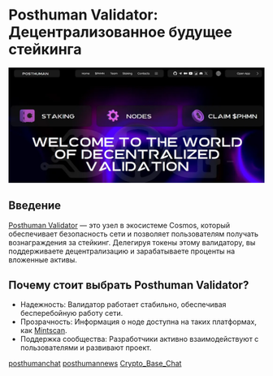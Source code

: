 # Posthuman Validator: Децентрализованное будущее стейкинга
![](images/crypto-article_01.png)
## Введение
[Posthuman Validator](https://posthuman.digital/) — это узел в экосистеме Cosmos, который обеспечивает безопасность сети и позволяет пользователям получать вознаграждения за стейкинг. Делегируя токены этому валидатору, вы поддерживаете децентрализацию и зарабатываете проценты на вложенные активы.
## Почему стоит выбрать Posthuman Validator?
- Надежность: Валидатор работает стабильно, обеспечивая бесперебойную работу сети.
- Прозрачность: Информация о ноде доступна на таких платформах, как [Mintscan](https://www.mintscan.io/).
- Поддержка сообщества: Разработчики активно взаимодействуют с пользователями и развивают проект.

[posthumanchat](https://t.me/posthumanchat)
[posthumannews](https://t.me/posthumannews)
[Crypto_Base_Chat](https://t.me/Crypto_Base_Chat)




